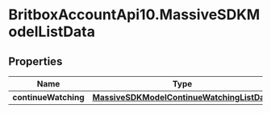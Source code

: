 # BritboxAccountApi10.MassiveSDKModelListData

## Properties
Name | Type | Description | Notes
------------ | ------------- | ------------- | -------------
**continueWatching** | [**MassiveSDKModelContinueWatchingListData**](MassiveSDKModelContinueWatchingListData.md) |  | [optional] 


